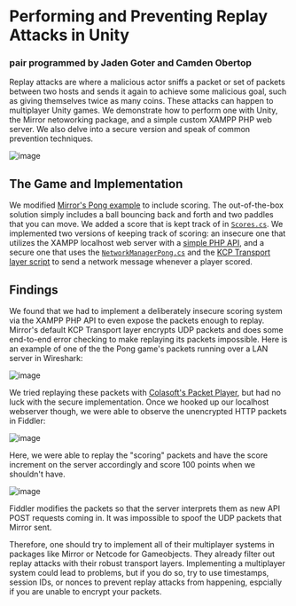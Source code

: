 # Performing and Preventing Replay Attacks in Unity
### pair programmed by Jaden Goter and Camden Obertop
Replay attacks are where a malicious actor sniffs a packet or set of packets between two hosts and sends it again to achieve some malicious goal, such as giving themselves twice as many coins. These attacks can happen to multiplayer Unity games. We demonstrate how to perform one with Unity, the Mirror netoworking package, and a simple custom XAMPP PHP web server. We also delve into a secure version and speak of common prevention techniques.

![image](https://user-images.githubusercontent.com/43327093/167699337-8d377b28-b092-4a39-8d35-a6d9e589ec96.png)

## The Game and Implementation

We modified [Mirror's Pong example](https://mirror-networking.gitbook.io/docs/examples/pong) to include scoring. The out-of-the-box solution simply includes a ball bouncing back and forth and two paddles that you can move. We added a score that is kept track of in [`Scores.cs`](https://github.com/picrossin/Unity-Replay-Attacks/blob/main/Assets/Pong/Scripts/Scores.cs). We implemented two versions of keeping track of scoring: an insecure one that utilizes the XAMPP localhost web server with a [simple PHP API](https://github.com/picrossin/Unity-Replay-Attacks/blob/main/pong_web.php), and a secure one that uses the [`NetworkManagerPong.cs`](https://github.com/picrossin/Unity-Replay-Attacks/blob/main/Assets/Pong/Scripts/NetworkManagerPong.cs) and the [KCP Transport layer script](https://mirror-networking.gitbook.io/docs/transports/kcp-transport) to send a network message whenever a player scored. 

## Findings
We found that we had to implement a deliberately insecure scoring system via the XAMPP PHP API to even expose the packets enough to replay. Mirror's default KCP Transport layer encrypts UDP packets and does some end-to-end error checking to make replaying its packets impossible. Here is an example of one of the the Pong game's packets running over a LAN server in Wireshark:

![image](https://user-images.githubusercontent.com/43327093/167703430-795ddcfc-a45e-42a5-8a2b-3faa2cb70d95.png)

We tried replaying these packets with [Colasoft's Packet Player](https://www.colasoft.com/packet_player/), but had no luck with the secure implementation. Once we hooked up our localhost webserver though, we were able to observe the unencrypted HTTP packets in Fiddler:

![image](https://user-images.githubusercontent.com/43327093/167703670-28a23aa0-a354-4f69-9fce-47629b3f85db.png)

Here, we were able to replay the "scoring" packets and have the score increment on the server accordingly and score 100 points when we shouldn't have. 

![image](https://user-images.githubusercontent.com/43327093/167703991-02d5fec2-a25c-446a-8eea-d53c0fe90301.png)

Fiddler modifies the packets so that the server interprets them as new API POST requests coming in. It was impossible to spoof the UDP packets that Mirror sent.

Therefore, one should try to implement all of their multiplayer systems in packages like Mirror or Netcode for Gameobjects. They already filter out replay attacks with their robust transport layers. Implementing a multiplayer system could lead to problems, but if you do so, try to use timestamps, session IDs, or nonces to prevent replay attacks from happening, espcially if you are unable to encrypt your packets.
